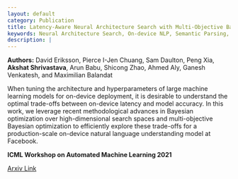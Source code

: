 ```yaml
---
layout: default
category: Publication
title: Latency-Aware Neural Architecture Search with Multi-Objective Bayesian Optimization
keywords: Neural Architecture Search, On-device NLP, Semantic Parsing, AutoML
description: |
---
```


**Authors:** David Eriksson, Pierce I-Jen Chuang, Sam Daulton, Peng Xia, **Akshat Shrivastava**, Arun Babu, Shicong Zhao, Ahmed Aly, Ganesh Venkatesh, and Maximilian Balandat

When tuning the architecture and hyperparameters of large machine learning models for on-device deployment, it is desirable to understand the optimal trade-offs between on-device latency and model accuracy. In this work, we leverage recent methodological advances in Bayesian optimization over high-dimensional search spaces and multi-objective Bayesian optimization to efficiently explore these trade-offs for a production-scale on-device natural language understanding model at Facebook.

**ICML Workshop on Automated Machine Learning 2021**

[Arxiv Link](https://arxiv.org/abs/2106.11890)
